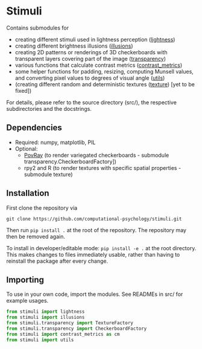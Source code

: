 # Stimuli

Contains submodules for
- creating different stimuli used in lightness perception ([lightness](src/lightness/README.md))
- creating different brightness illusions ([illusions](src/illusions/README.md))
- creating 2D patterns or renderings of 3D checkerboards with transparent 
layers covering part of the image ([transparency](src/transparency/README.md))
- various functions that calculate contrast metrics ([contrast_metrics](src/contrest_metrics/README.md))
- some helper functions for padding, resizing, computing Munsell values, and
converting pixel values to degrees of visual angle ([utils](src/utils/README.md#utils))
- (creating different random and deterministic textures ([texture](src/texture/README.md)) [yet to be fixed])

For details, please refer to the source directory (src/), the respective subdirectories and the docstrings.

## Dependencies
- Required: numpy, matplotlib, PIL
- Optional: 
    - [PovRay](http://www.povray.org/) (to render variegated checkerboards - submodule transparency.CheckerboardFactory])
    - rpy2 and R (to render textures with specific spatial properties - submodule texture)
 

## Installation
First clone the repository via 

```shell script
git clone https://github.com/computational-psychology/stimuli.git
``` 

Then run `pip install .` at the root of the repository.
The repository may then be removed again.

To install in developer/editable mode: `pip install -e .` at the root directory.
This makes changes to files immediately usable,
rather than having to reinstall the package after every change.

## Importing
To use in your own code, import the modules. See READMEs in src/ for example usages.
```python
from stimuli import lightness
from stimuli import illusions
from stimuli.transparency import TextureFactory
from stimuli.transparency import CheckerboardFactory
from stimuli import contrast_metrics as cm
from stimuli import utils
```
